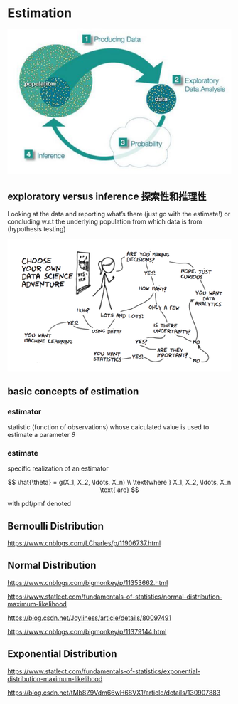 # Estimation

![1736162042674](image/Estimation/1736162042674.png)

## exploratory versus inference 探索性和推理性

Looking at the data and reporting what’s there (just go with the estimate!) or concluding w.r.t the underlying population from which data is from (hypothesis testing)

![1736162131227](image/Estimation/1736162131227.png)

## basic concepts of estimation

### estimator

statistic (function of observations) whose calculated value is used to estimate a parameter $\theta$

### estimate

specific realization of an estimator

$$
\hat{\theta} = g(X_1, X_2, \ldots, X_n) \\
\text{where } X_1, X_2, \ldots, X_n \text{ are}
$$

with pdf/pmf denoted




## Bernoulli Distribution




https://www.cnblogs.com/LCharles/p/11906737.html




## Normal Distribution


https://www.cnblogs.com/bigmonkey/p/11353662.html

https://www.statlect.com/fundamentals-of-statistics/normal-distribution-maximum-likelihood


https://blog.csdn.net/Joyliness/article/details/80097491

https://www.cnblogs.com/bigmonkey/p/11379144.html



## Exponential Distribution


https://www.statlect.com/fundamentals-of-statistics/exponential-distribution-maximum-likelihood





https://blog.csdn.net/tMb8Z9Vdm66wH68VX1/article/details/130907883
